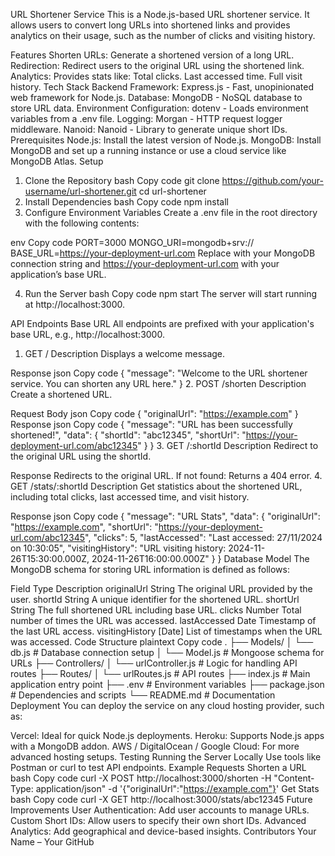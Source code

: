URL Shortener Service
This is a Node.js-based URL shortener service. It allows users to convert long URLs into shortened links and provides analytics on their usage, such as the number of clicks and visiting history.

Features
Shorten URLs: Generate a shortened version of a long URL.
Redirection: Redirect users to the original URL using the shortened link.
Analytics: Provides stats like:
Total clicks.
Last accessed time.
Full visit history.
Tech Stack
Backend Framework: Express.js - Fast, unopinionated web framework for Node.js.
Database: MongoDB - NoSQL database to store URL data.
Environment Configuration: dotenv - Loads environment variables from a .env file.
Logging: Morgan - HTTP request logger middleware.
Nanoid: Nanoid - Library to generate unique short IDs.
Prerequisites
Node.js: Install the latest version of Node.js.
MongoDB: Install MongoDB and set up a running instance or use a cloud service like MongoDB Atlas.
Setup
1. Clone the Repository
bash
Copy code
git clone https://github.com/your-username/url-shortener.git
cd url-shortener
2. Install Dependencies
bash
Copy code
npm install
3. Configure Environment Variables
Create a .env file in the root directory with the following contents:

env
Copy code
PORT=3000
MONGO_URI=mongodb+srv://<your-mongodb-uri>
BASE_URL=https://your-deployment-url.com
Replace <your-mongodb-uri> with your MongoDB connection string and https://your-deployment-url.com with your application’s base URL.

4. Run the Server
bash
Copy code
npm start
The server will start running at http://localhost:3000.

API Endpoints
Base URL
All endpoints are prefixed with your application's base URL, e.g., http://localhost:3000.

1. GET /
Description
Displays a welcome message.

Response
json
Copy code
{
  "message": "Welcome to the URL shortener service. You can shorten any URL here."
}
2. POST /shorten
Description
Create a shortened URL.

Request Body
json
Copy code
{
  "originalUrl": "https://example.com"
}
Response
json
Copy code
{
  "message": "URL has been successfully shortened!",
  "data": {
    "shortId": "abc12345",
    "shortUrl": "https://your-deployment-url.com/abc12345"
  }
}
3. GET /:shortId
Description
Redirect to the original URL using the shortId.

Response
Redirects to the original URL.
If not found: Returns a 404 error.
4. GET /stats/:shortId
Description
Get statistics about the shortened URL, including total clicks, last accessed time, and visit history.

Response
json
Copy code
{
  "message": "URL Stats",
  "data": {
    "originalUrl": "https://example.com",
    "shortUrl": "https://your-deployment-url.com/abc12345",
    "clicks": 5,
    "lastAccessed": "Last accessed: 27/11/2024 on 10:30:05",
    "visitingHistory": "URL visiting history: 2024-11-26T15:30:00.000Z, 2024-11-26T16:00:00.000Z"
  }
}
Database Model
The MongoDB schema for storing URL information is defined as follows:

Field	Type	Description
originalUrl	String	The original URL provided by the user.
shortId	String	A unique identifier for the shortened URL.
shortUrl	String	The full shortened URL including base URL.
clicks	Number	Total number of times the URL was accessed.
lastAccessed	Date	Timestamp of the last URL access.
visitingHistory	[Date]	List of timestamps when the URL was accessed.
Code Structure
plaintext
Copy code
.
├── Models/
│   └── db.js          # Database connection setup
│   └── Model.js       # Mongoose schema for URLs
├── Controllers/
│   └── urlController.js # Logic for handling API routes
├── Routes/
│   └── urlRoutes.js   # API routes
├── index.js           # Main application entry point
├── .env               # Environment variables
├── package.json       # Dependencies and scripts
└── README.md          # Documentation
Deployment
You can deploy the service on any cloud hosting provider, such as:

Vercel: Ideal for quick Node.js deployments.
Heroku: Supports Node.js apps with a MongoDB addon.
AWS / DigitalOcean / Google Cloud: For more advanced hosting setups.
Testing
Running the Server Locally
Use tools like Postman or curl to test API endpoints.
Example Requests
Shorten a URL
bash
Copy code
curl -X POST http://localhost:3000/shorten -H "Content-Type: application/json" -d '{"originalUrl":"https://example.com"}'
Get Stats
bash
Copy code
curl -X GET http://localhost:3000/stats/abc12345
Future Improvements
User Authentication: Add user accounts to manage URLs.
Custom Short IDs: Allow users to specify their own short IDs.
Advanced Analytics: Add geographical and device-based insights.
Contributors
Your Name – Your GitHub

